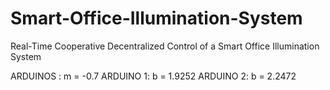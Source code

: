 # Smart-Office-Illumination-System
Real-Time Cooperative Decentralized Control of a Smart Office Illumination System

ARDUINOS : m = -0.7
ARDUINO 1: b = 1.9252
ARDUINO 2: b = 2.2472
